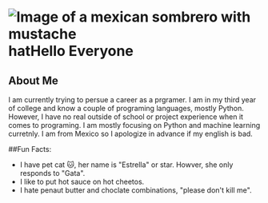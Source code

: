 # ![Image of a mexican sombrero with mustache](https://encrypted-tbn0.gstatic.com/images?q=tbn:ANd9GcS1f5UAtCT-p-g8QS8p-KoWw8xmOIQLzfNZAA&usqp=CAU)hatHello Everyone

## About Me

I am currently trying to persue a career as a prgramer. I am in my third year of college and know a couple of programing languages, mostly Python. However, I have no real outside of school or project experience when it comes to programing. I am mostly focusing on Python and machine learning curretnly. I am from Mexico so I apologize in advance if my english is bad.

##Fun Facts:
* I have pet cat 🐱, her name is "Estrella" or star. Howver, she only responds to "Gata".
* I like to put hot sauce on hot cheetos.
* I hate penaut butter and choclate combinations, "please don't kill me".
